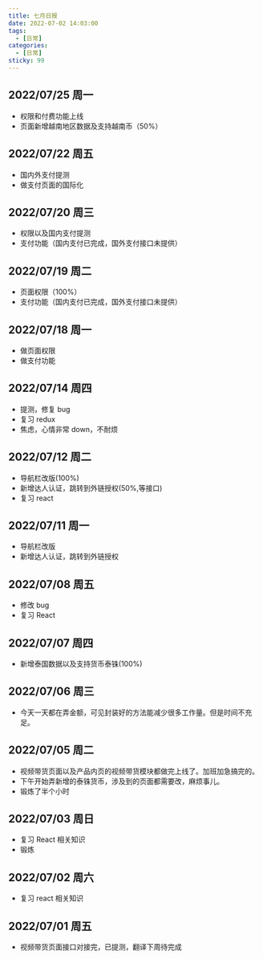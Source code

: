 ```yaml
---
title: 七月日报
date: 2022-07-02 14:03:00
tags:
  - [日常]
categories:
  - [日常]
sticky: 99
---
```


## 2022/07/25 周一

- 权限和付费功能上线
- 页面新增越南地区数据及支持越南币（50%）

## 2022/07/22 周五

- 国内外支付提测
- 做支付页面的国际化

## 2022/07/20 周三

- 权限以及国内支付提测
- 支付功能（国内支付已完成，国外支付接口未提供）

## 2022/07/19 周二

- 页面权限（100%）
- 支付功能（国内支付已完成，国外支付接口未提供）

## 2022/07/18 周一

- 做页面权限
- 做支付功能

## 2022/07/14 周四

- 提测，修复 bug
- 复习 redux
- 焦虑，心情非常 down，不耐烦

## 2022/07/12 周二

- 导航栏改版(100%)
- 新增达人认证，跳转到外链授权(50%,等接口)
- 复习 react

## 2022/07/11 周一

- 导航栏改版
- 新增达人认证，跳转到外链授权

## 2022/07/08 周五

- 修改 bug
- 复习 React

## 2022/07/07 周四

- 新增泰国数据以及支持货币泰铢(100%)

## 2022/07/06 周三

- 今天一天都在弄金额，可见封装好的方法能减少很多工作量。但是时间不充足。

## 2022/07/05 周二

- 视频带货页面以及产品内页的视频带货模块都做完上线了。加班加急搞完的。
- 下午开始弄新增的泰铢货币，涉及到的页面都需要改，麻烦事儿。
- 锻炼了半个小时

## 2022/07/03 周日

- 复习 React 相关知识
- 锻炼

## 2022/07/02 周六

- 复习 react 相关知识

## 2022/07/01 周五

- 视频带货页面接口对接完，已提测，翻译下周待完成
